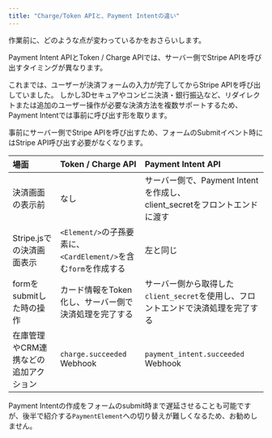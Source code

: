 ```yaml
---
title: "Charge/Token APIと、Payment Intentの違い"
---
```


作業前に、どのような点が変わっているかをおさらいします。

Payment Intent APIとToken / Charge APIでは、サーバー側でStripe APIを呼び出すタイミングが異なります。

これまでは、ユーザーが決済フォームの入力が完了してからStripe APIを呼び出していました。
しかし3Dセキュアやコンビニ決済・銀行振込など、リダイレクトまたは追加のユーザー操作が必要な決済方法を複数サポートするため、Payment Intentでは事前に呼び出す形を取ります。

事前にサーバー側でStripe APIを呼び出すため、フォームのSubmitイベント時にはStripe API呼び出す必要がなくなります。

|場面|Token / Charge API| Payment Intent API|
|:--|:--|:--|
|決済画面の表示前|なし|サーバー側で、Payment Intentを作成し、<br/>client_secretをフロントエンドに渡す|
|Stripe.jsでの決済画面表示|`<Element/>`の子孫要素に、<br/>`<CardElement/>`を含む`form`を作成する| 左と同じ|
|formをsubmitした時の操作|カード情報をToken化し、サーバー側で決済処理を完了する|サーバー側から取得した`client_secret`を使用し、フロントエンドで決済処理を完了する|
|在庫管理やCRM連携などの追加アクション|`charge.succeeded` Webhook| `payment_intent.succeeded` Webhook|

Payment Intentの作成をフォームのsubmit時まで遅延させることも可能ですが、後半で紹介する`PaymentElement`への切り替えが難しくなるため、お勧めしません。